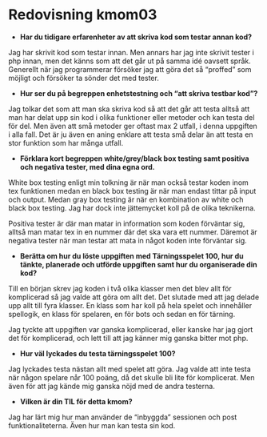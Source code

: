 ---
---
Redovisning kmom03
=========================

 - __Har du tidigare erfarenheter av att skriva kod som testar annan kod?__

 Jag har skrivit kod som testar innan. Men annars har jag inte skrivit tester i php innan, men det känns som att det går ut på samma idé oavsett språk. Generellt när jag programmerar försöker jag att göra det så “proffed” som möjligt och försöker ta sönder det med tester.

 - __Hur ser du på begreppen enhetstestning och “att skriva testbar kod”?__

 Jag tolkar det som att man ska skriva kod så att det går att testa alltså att man har delat upp sin kod i olika funktioner eller metoder och kan testa del för del. Men även att små metoder ger oftast max 2 utfall, i denna uppgiften i alla fall. Det är ju även en aning enklare att testa små delar än att testa en stor funktion som har många utfall. 

 - __Förklara kort begreppen white/grey/black box testing samt positiva och negativa tester, med dina egna ord.__

White box testing enligt min tolkning är när man också testar koden inom tex funktionen medan en black box testing är när man endast tittar på input och output. Medan gray box testing är när en kombination av white och black box testing. Jag har dock inte jättemycket koll på de olika teknikerna.

Positiva tester är där man matar in information som koden förväntar sig, alltså man matar tex in en nummer där det ska vara ett nummer. Däremot är negativa tester när man testar att mata in något koden inte förväntar sig.


 - __Berätta om hur du löste uppgiften med Tärningsspelet 100, hur du tänkte, planerade och utförde uppgiften samt hur du organiserade din kod?__

Till en början skrev jag koden i två olika klasser men det blev allt för komplicerad så jag valde att göra om allt det. Det slutade med att jag delade upp allt till fyra klasser. En klass som har koll på hela spelet och innehåller spellogik, en klass för spelaren, en för bots och sedan en för tärning.

Jag tyckte att uppgiften var ganska komplicerad, eller kanske har jag gjort det för komplicerad, och lett till att jag känner mig ganska bitter mot php.

 - __Hur väl lyckades du testa tärningsspelet 100?__

 Jag lyckades testa nästan allt med spelet att göra. Jag valde att inte testa när någon spelare når 100 poäng, då det skulle bli lite för komplicerat. Men även för att jag kände mig ganska nöjd med de andra testerna.

 - __Vilken är din TIL för detta kmom?__

 Jag har lärt mig hur man använder de “inbyggda” sessionen och post funktionaliteterna. Även hur man kan testa sin kod.
